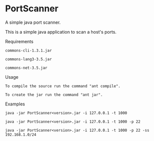 # PortScanner
A simple java port scanner.

This is a simple java application to scan a host's ports.

Requirements

    commons-cli-1.3.1.jar

    commons-lang3-3.5.jar

    commons-net-3.5.jar

Usage

    To compile the source run the command "ant compile".

    To create the jar run the command "ant jar".

Examples

    java -jar PortScanner<version>.jar -i 127.0.0.1 -t 1000
	
	java -jar PortScanner<version>.jar -i 127.0.0.1 -t 1000 -p 22

	java -jar PortScanner<version>.jar -i 127.0.0.1 -t 1000 -p 22 -ss 192.168.1.0/24
